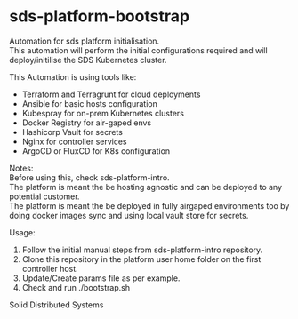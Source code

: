 # sds-platform-bootstrap
Automation for sds platform initialisation.   
This automation will perform the initial configurations required and will deploy/initilise the SDS Kubernetes cluster.   

This Automation is using tools like:   
- Terraform and Terragrunt for cloud deployments   
- Ansible for basic hosts configuration   
- Kubespray for on-prem Kubernetes clusters   
- Docker Registry for air-gaped envs   
- Hashicorp Vault for secrets   
- Nginx for controller services   
- ArgoCD or FluxCD for K8s configuration   

Notes:   
Before using this, check sds-platform-intro.   
The platform is meant the be hosting agnostic and can be deployed to any potential customer.   
The platform is meant the be deployed in fully airgaped environments too by doing docker images sync and using local vault store for secrets.   

Usage:   
1. Follow the initial manual steps from sds-platform-intro repository.   
2. Clone this repository in the platform user home folder on the first controller host.   
3. Update/Create params file as per example.   
4. Check and run ./bootstrap.sh   


Solid Distributed Systems